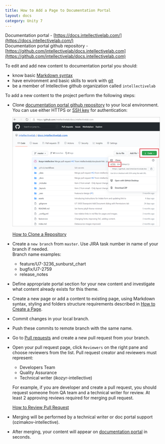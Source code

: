 ```yaml
---
title: How to Add a Page to Documentation Portal
layout: docs
category: Unity 7
---
```

Documentation portal - [https://docs.intellectivelab.com/](https://docs.intellectivelab.com/)  
Documentation portal github repository - [https://github.com/intellectivelab/docs.intellectivelab.com](https://github.com/intellectivelab/docs.intellectivelab.com)

To edit and add new content to documentation portal you should:
- know basic [Markdown syntax](how-to-add-page-to-doc-portal/markdown-syntax.md)
- have environment and basic skills to work with [git](https://docs.github.com/en/free-pro-team@latest/github/getting-started-with-github/git-and-github-learning-resources)
- be a member of Intellective github organization called `intellectivelab` 

To add a new content to the project perform the following steps:
- Clone [documentation portal github repository]((https://github.com/intellectivelab/docs.intellectivelab.com)) to your local environment.  
    You can use either HTTPS or [SSH key](https://docs.github.com/en/free-pro-team@latest/github/authenticating-to-github/connecting-to-github-with-ssh) for authentication: 
    
    ![Clone repository](how-to-add-page-to-doc-portal/images/clone-repo.png)
    
    [How to Clone a Repository](https://docs.github.com/en/free-pro-team@latest/github/creating-cloning-and-archiving-repositories/cloning-a-repository)
- Create a `new branch` from `master`. Use JIRA task number in name of your branch if needed.  
    Branch name examples:
    - feature/U7-3236_sunburst_chart
    - bugfix/U7-2759
    - release_notes  
- Define appropriate portal section for your new content and investigate what content already exists for this theme. 
- Create a new page or add a content to existing page, using Markdown syntax, styling and folders structure 
requirements described in [How to Create a Page](how-to-add-page-to-doc-portal/how-to-create-page.md). 
- Commit changes in your local branch.
- Push these commits to remote branch with the same name.
- Go to [Pull requests](https://github.com/intellectivelab/docs.intellectivelab.com/pulls) and create a new pull request from your branch.
- Open your pull request page, click `Reviewers` on the right pane and choose reviewers from the list. Pull request creator and reviewers must represent:
    - Developers Team
    - Quality Assurance
    - Technical writer (ikozyr-intellective)
    
    For example, if you are developer and create a pull request, 
    you should request someone from QA team and a technical writer for review. 
    At least 2 approving reviews required for merging pull request.
    
    [How to Review Pull Request](how-to-add-page-to-doc-portal/how-to-review-pull-request.md)  
- Merging will be performed by a technical writer or doc portal support (ozimakov-intellective). 
- After merging, your content will appear on [documentation portal](https://docs.intellectivelab.com/) in seconds.
